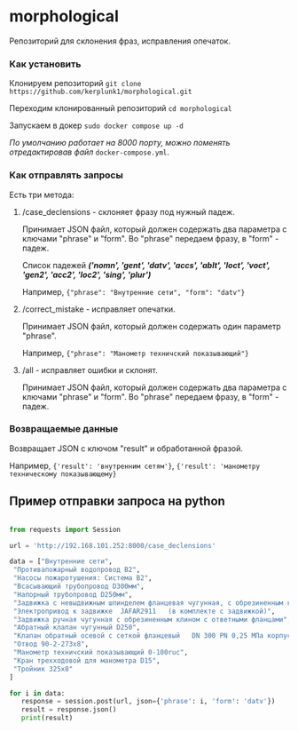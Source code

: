 # morphological
Репозиторий для склонения фраз, исправления опечаток.


### Как установить
Клонируем репозиторий
```git clone https://github.com/kerplunk1/morphological.git```

Переходим клонированный репозиторий
```cd morphological```

Запускаем в докер
```sudo docker compose up -d```

_По умолчанию работает на 8000 порту, можно поменять отредактировав файл_ ```docker-compose.yml```.


### Как отправлять запросы
Есть три метода:
1. /case_declensions - склоняет фразу под нужный падеж.
   
   Принимает JSON файл, который должен содержать два параметра с ключами "phrase" и "form".
   Во "phrase" передаем фразу, в "form" - падеж.

   Список падежей ***('nomn', 'gent', 'datv', 'accs', 'ablt', 'loct', 'voct', 'gen2', 'acc2', 'loc2', 'sing', 'plur')***

   Например, ```{"phrase": "Внутренние сети", "form": "datv"}```

2. /correct_mistake - исправляет опечатки.
   
   Принимает JSON файл, который должен содержать один параметр "phrase".

   Например, ```{"phrase": "Манометр техничский показывающий"}```

3. /all - исправляет ошибки и склонят.

   Принимает JSON файл, который должен содержать два параметра с ключами "phrase" и "form".
   Во "phrase" передаем фразу, в "form" - падеж.


### Возвращаемые данные
Возвращает JSON c ключом "result" и обработанной фразой.

Например, ```{'result': 'внутренним сетям'}```, ```{'result': 'манометру техническому показывающему}```
   

## Пример отправки запроса на python
```python

from requests import Session

url = 'http://192.168.101.252:8000/case_declensions'

data = ["Внутренние сети",
 "Противапожарный водопровод В2",
 "Насосы пожаротушения: Система В2",
 "Всасывающий трубопровод D300мм",
 "Напорный трубопровод D250мм",
 "Задвижка с невыдвижным шпинделем фланцевая чугунная, с обрезиненным клином под электропривод D250 vм PN16",
 "Электропривод к задвижке  JAFAR2911   (в комплекте с задвижкой)",
 "Задвижка ручная чугунная с обрезиненным клином с ответными фланцами",
 "Абратный клапан чугунный D250",
 "Клапан обратный осевой с сеткой фланцевый   DN 300 PN 0,25 МПа корпус чугун",
 "Отвод 90-2-273х8",
 "Манометр техничский показывающий 0-100ruc",
 "Кран трехходовой для манометра D15",
 "Тройник 325х8"
]

for i in data:
   response = session.post(url, json={'phrase': i, 'form': 'datv'})
   result = response.json()
   print(result)

```
